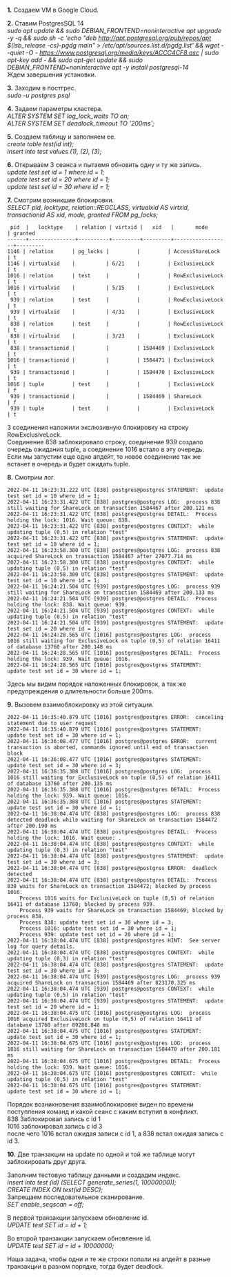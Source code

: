 **1.** Создаем VM в Google Cloud.

**2.** Ставим PostgresSQL 14  
*sudo apt update && sudo DEBIAN_FRONTEND=noninteractive apt upgrade -y -q && sudo sh -c 'echo "deb http://apt.postgresql.org/pub/repos/apt $(lsb_release -cs)-pgdg main" > /etc/apt/sources.list.d/pgdg.list' && wget --quiet -O - https://www.postgresql.org/media/keys/ACCC4CF8.asc | sudo apt-key add - && sudo apt-get update && sudo DEBIAN_FRONTEND=noninteractive apt -y install postgresql-14*  
Ждем завершения установки.

**3.** Заходим в постгрес.  
*sudo -u postgres psql*

**4.** Задаем параметры кластера.  
*ALTER SYSTEM SET log_lock_waits TO on;  
ALTER SYSTEM SET deadlock_timeout TO '200ms';*

**5.** Создаем таблицу и заполняем ее.  
*create table test(id int);  
insert into test values (1), (2), (3);*

**6.** Открываем 3 сеанса и пытаемя обновить одну и ту же запись.  
*update test set id = 1 where id = 1;  
update test set id = 20 where id = 1;  
update test set id = 30 where id = 1;*

**7.** Смотрим возникшие блокировки.  
*SELECT pid, locktype, relation::REGCLASS, virtualxid AS virtxid, transactionid AS xid, mode, granted FROM pg_locks;*

     pid  |   locktype    | relation | virtxid |   xid   |       mode       | granted
    ------+---------------+----------+---------+---------+------------------+---------
    1146 | relation      | pg_locks |         |         | AccessShareLock  | t
    1146 | virtualxid    |          | 6/21    |         | ExclusiveLock    | t
    1016 | relation      | test     |         |         | RowExclusiveLock | t
    1016 | virtualxid    |          | 5/15    |         | ExclusiveLock    | t
     939 | relation      | test     |         |         | RowExclusiveLock | t
     939 | virtualxid    |          | 4/31    |         | ExclusiveLock    | t
     838 | relation      | test     |         |         | RowExclusiveLock | t
     838 | virtualxid    |          | 3/23    |         | ExclusiveLock    | t
     838 | transactionid |          |         | 1584469 | ExclusiveLock    | t
    1016 | transactionid |          |         | 1584471 | ExclusiveLock    | t
     939 | transactionid |          |         | 1584470 | ExclusiveLock    | t
    1016 | tuple         | test     |         |         | ExclusiveLock    | f
     939 | transactionid |          |         | 1584469 | ShareLock        | f
     939 | tuple         | test     |         |         | ExclusiveLock    | t

3 соединения наложили экслюзивную блокировку на строку RowExclusiveLock.  
Соединение 838 заблокировало строку, соединение 939 создало очередь ожидания tuple, а соединение 1016 встало в эту очередь.  
Если мы запустим еще одно апдейт, то новое соединение так же встанет в очередь и будет ожидать tuple.

**8.** Смотрим лог.

    2022-04-11 16:23:31.222 UTC [838] postgres@postgres STATEMENT:  update test set id = 10 where id = 1;
    2022-04-11 16:23:31.422 UTC [838] postgres@postgres LOG:  process 838 still waiting for ShareLock on transaction 1584467 after 200.121 ms
    2022-04-11 16:23:31.422 UTC [838] postgres@postgres DETAIL:  Process holding the lock: 1016. Wait queue: 838.
    2022-04-11 16:23:31.422 UTC [838] postgres@postgres CONTEXT:  while updating tuple (0,5) in relation "test"
    2022-04-11 16:23:31.422 UTC [838] postgres@postgres STATEMENT:  update test set id = 10 where id = 1;
    2022-04-11 16:23:58.300 UTC [838] postgres@postgres LOG:  process 838 acquired ShareLock on transaction 1584467 after 27077.714 ms
    2022-04-11 16:23:58.300 UTC [838] postgres@postgres CONTEXT:  while updating tuple (0,5) in relation "test"
    2022-04-11 16:23:58.300 UTC [838] postgres@postgres STATEMENT:  update test set id = 10 where id = 1;
    2022-04-11 16:24:21.504 UTC [939] postgres@postgres LOG:  process 939 still waiting for ShareLock on transaction 1584469 after 200.133 ms
    2022-04-11 16:24:21.504 UTC [939] postgres@postgres DETAIL:  Process holding the lock: 838. Wait queue: 939.
    2022-04-11 16:24:21.504 UTC [939] postgres@postgres CONTEXT:  while updating tuple (0,5) in relation "test"
    2022-04-11 16:24:21.504 UTC [939] postgres@postgres STATEMENT:  update test set id = 20 where id = 1;
    2022-04-11 16:24:28.565 UTC [1016] postgres@postgres LOG:  process 1016 still waiting for ExclusiveLock on tuple (0,5) of relation 16411 of database 13760 after 200.148 ms
    2022-04-11 16:24:28.565 UTC [1016] postgres@postgres DETAIL:  Process holding the lock: 939. Wait queue: 1016.
    2022-04-11 16:24:28.565 UTC [1016] postgres@postgres STATEMENT:  update test set id = 30 where id = 1;

Здесь мы видим порядок наложенных блокировок, а так же предупреждения о длительности больше 200ms.

**9.** Вызовем взаимоблокировку из этой ситуации.

    2022-04-11 16:35:40.879 UTC [1016] postgres@postgres ERROR:  canceling statement due to user request
    2022-04-11 16:35:40.879 UTC [1016] postgres@postgres STATEMENT:  update test set id = 30 where id = 1;
    2022-04-11 16:36:08.477 UTC [1016] postgres@postgres ERROR:  current transaction is aborted, commands ignored until end of transaction block
    2022-04-11 16:36:08.477 UTC [1016] postgres@postgres STATEMENT:  update test set id = 30 where id = 3;
    2022-04-11 16:36:35.388 UTC [1016] postgres@postgres LOG:  process 1016 still waiting for ExclusiveLock on tuple (0,5) of relation 16411 of database 13760 after 200.135 ms
    2022-04-11 16:36:35.388 UTC [1016] postgres@postgres DETAIL:  Process holding the lock: 939. Wait queue: 1016.
    2022-04-11 16:36:35.388 UTC [1016] postgres@postgres STATEMENT:  update test set id = 30 where id = 1;
    2022-04-11 16:38:04.474 UTC [838] postgres@postgres LOG:  process 838 detected deadlock while waiting for ShareLock on transaction 1584472 after 200.190 ms
    2022-04-11 16:38:04.474 UTC [838] postgres@postgres DETAIL:  Process holding the lock: 1016. Wait queue: .
    2022-04-11 16:38:04.474 UTC [838] postgres@postgres CONTEXT:  while updating tuple (0,3) in relation "test"
    2022-04-11 16:38:04.474 UTC [838] postgres@postgres STATEMENT:  update test set id = 30 where id = 3;
    2022-04-11 16:38:04.474 UTC [838] postgres@postgres ERROR:  deadlock detected
    2022-04-11 16:38:04.474 UTC [838] postgres@postgres DETAIL:  Process 838 waits for ShareLock on transaction 1584472; blocked by process 1016.
        Process 1016 waits for ExclusiveLock on tuple (0,5) of relation 16411 of database 13760; blocked by process 939.
        Process 939 waits for ShareLock on transaction 1584469; blocked by process 838.
        Process 838: update test set id = 30 where id = 3;
        Process 1016: update test set id = 30 where id = 1;
        Process 939: update test set id = 20 where id = 1;
    2022-04-11 16:38:04.474 UTC [838] postgres@postgres HINT:  See server log for query details.
    2022-04-11 16:38:04.474 UTC [838] postgres@postgres CONTEXT:  while updating tuple (0,3) in relation "test"
    2022-04-11 16:38:04.474 UTC [838] postgres@postgres STATEMENT:  update test set id = 30 where id = 3;
    2022-04-11 16:38:04.474 UTC [939] postgres@postgres LOG:  process 939 acquired ShareLock on transaction 1584469 after 823170.325 ms
    2022-04-11 16:38:04.474 UTC [939] postgres@postgres CONTEXT:  while updating tuple (0,5) in relation "test"
    2022-04-11 16:38:04.474 UTC [939] postgres@postgres STATEMENT:  update test set id = 20 where id = 1;
    2022-04-11 16:38:04.475 UTC [1016] postgres@postgres LOG:  process 1016 acquired ExclusiveLock on tuple (0,5) of relation 16411 of database 13760 after 89286.848 ms
    2022-04-11 16:38:04.475 UTC [1016] postgres@postgres STATEMENT:  update test set id = 30 where id = 1;
    2022-04-11 16:38:04.675 UTC [1016] postgres@postgres LOG:  process 1016 still waiting for ShareLock on transaction 1584470 after 200.181 ms
    2022-04-11 16:38:04.675 UTC [1016] postgres@postgres DETAIL:  Process holding the lock: 939. Wait queue: 1016.
    2022-04-11 16:38:04.675 UTC [1016] postgres@postgres CONTEXT:  while updating tuple (0,5) in relation "test"
    2022-04-11 16:38:04.675 UTC [1016] postgres@postgres STATEMENT:  update test set id = 30 where id = 1;

Порядок возникновения взаимоблокировке виден по времени поступления команд и какой сеанс с каким вступил в конфликт.  
838 Заблокировал запись с id 1  
1016 заблокировал запись с id 3  
после чего 1016 встал ожидая записи с id 1, а 838 встал ожидая запись с id 3.  

**10.** Две транзакции на update по одной и той же таблице могут заблокировать друг друга.

Заполним тестовую таблицу данными и создадим индекс.  
*insert into test (id) (SELECT generate_series(1, 10000000));   
CREATE INDEX ON test(id DESC);*  
Запрещаем последовательное сканирование.  
*SET enable_seqscan = off;*

В первой транзакции запускаем обновление id.  
*UPDATE test SET id = id + 1;*

Во второй транзакции запускаем обновление id.  
*UPDATE test SET id = id + 10000000;*

Наша задача, чтобы одни и те же строки попали на апдейт в разные транзакции в разном порядке, тогда будет deadlock.
